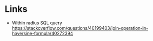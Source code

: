 # Links

- Within radius SQL query https://stackoverflow.com/questions/40199403/join-operation-in-haversine-formula/40272394
